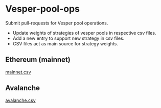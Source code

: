 # Vesper-pool-ops
Submit pull-requests for Vesper pool operations.
- Update weights of strategies of vesper pools in respective csv files.
- Add a new entry to support new strategy in csv files.
- CSV files act as main source for strategy weights.
## Ethereum (mainnet)
[mainnet.csv](./mainnet.csv)

## Avalanche
[avalanche.csv](./avalanche.csv)
